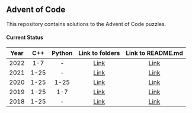 ## Advent of Code ##

This repository contains solutions to the Advent of Code puzzles.

#### Current Status ####

| Year | C++ | Python | Link to folders | Link to README.md |
|:----:|:----:|:----:|:----:|:----:|
|2022  |1-7 | - | [Link](/2022/) |[Link](/2022/README.md) |
|2021  |1-25 | - | [Link](/2021/) |[Link](/2021/README.md) |
|2020  |1-25 |1-25 | [Link](/2020/) |[Link](/2020/README.md) |
|2019  |1-25 |1-7  | [Link](/2019/) |[Link](/2019/README.md) |
|2018  |1-25 | - | [Link](/2018/) |[Link](/2018/README.md) |

